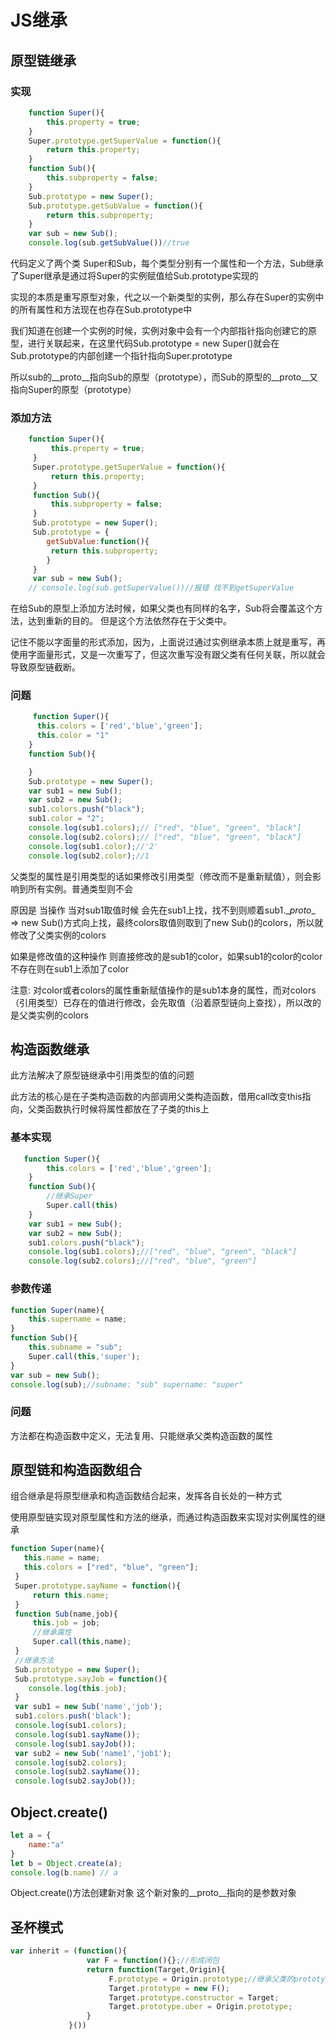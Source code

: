 # JS继承
## 原型链继承
### 实现
```js
    function Super(){
        this.property = true;
    }
    Super.prototype.getSuperValue = function(){
        return this.property;
    }
    function Sub(){
        this.subproperty = false;
    }
    Sub.prototype = new Super();
    Sub.prototype.getSubValue = function(){
        return this.subproperty;
    }
    var sub = new Sub();
    console.log(sub.getSubValue())//true
```
代码定义了两个类 Super和Sub，每个类型分别有一个属性和一个方法，Sub继承了Super继承是通过将Super的实例赋值给Sub.prototype实现的

实现的本质是重写原型对象，代之以一个新类型的实例，那么存在Super的实例中的所有属性和方法现在也存在Sub.prototype中

我们知道在创建一个实例的时候，实例对象中会有一个内部指针指向创建它的原型，进行关联起来，在这里代码Sub.prototype = new Super()就会在Sub.prototype的内部创建一个指针指向Super.prototype

所以sub的__proto__指向Sub的原型（prototype），而Sub的原型的__proto__又指向Super的原型（prototype）
### 添加方法
```js
    function Super(){
		 this.property = true;
	 }
	 Super.prototype.getSuperValue = function(){
		 return this.property;
	 }
	 function Sub(){
		 this.subproperty = false;
	 }
	 Sub.prototype = new Super();
	 Sub.prototype = {
		getSubValue:function(){
		 return this.subproperty;
	    }
	 }
	 var sub = new Sub();
	// console.log(sub.getSuperValue())//报错 找不到getSuperValue
```
在给Sub的原型上添加方法时候，如果父类也有同样的名字，Sub将会覆盖这个方法，达到重新的目的。 但是这个方法依然存在于父类中。

记住不能以字面量的形式添加，因为，上面说过通过实例继承本质上就是重写，再使用字面量形式，又是一次重写了，但这次重写没有跟父类有任何关联，所以就会导致原型链截断。
### 问题
```js
	 function Super(){
	  this.colors = ['red','blue','green'];
	  this.color = "1"
	}
	function Sub(){

	}
	Sub.prototype = new Super();
	var sub1 = new Sub();
	var sub2 = new Sub();
	sub1.colors.push("black");
	sub1.color = "2";
	console.log(sub1.colors);// ["red", "blue", "green", "black"]
	console.log(sub2.colors);// ["red", "blue", "green", "black"]
	console.log(sub1.color);//'2'
	console.log(sub2.color);//1
```
父类型的属性是引用类型的话如果修改引用类型（修改而不是重新赋值），则会影响到所有实例。普通类型则不会

原因是 当操作 当对sub1取值时候 会先在sub1上找，找不到则顺着sub1.\__proto__ => new Sub()方式向上找，最终colors取值则取到了new Sub()的colors，所以就修改了父类实例的colors

如果是修改值的这种操作 则直接修改的是sub1的color，如果sub1的color的color不存在则在sub1上添加了color

注意: 对color或者colors的属性重新赋值操作的是sub1本身的属性，而对colors（引用类型）已存在的值进行修改，会先取值（沿着原型链向上查找），所以改的是父类实例的colors
## 构造函数继承
此方法解决了原型链继承中引用类型的值的问题

此方法的核心是在子类构造函数的内部调用父类构造函数，借用call改变this指向，父类函数执行时候将属性都放在了子类的this上
### 基本实现
```js
   function Super(){
        this.colors = ['red','blue','green'];
    }
    function Sub(){
        //继承Super
        Super.call(this)
    }
    var sub1 = new Sub();
    var sub2 = new Sub();
    sub1.colors.push("black");
    console.log(sub1.colors);//["red", "blue", "green", "black"]
    console.log(sub2.colors);//["red", "blue", "green"]
```
### 参数传递
```js
function Super(name){
    this.supername = name;
}
function Sub(){
    this.subname = "sub";
    Super.call(this,'super');
}
var sub = new Sub();
console.log(sub);//subname: "sub" supername: "super"
```
### 问题
方法都在构造函数中定义，无法复用、只能继承父类构造函数的属性
## 原型链和构造函数组合
组合继承是将原型继承和构造函数结合起来，发挥各自长处的一种方式

使用原型链实现对原型属性和方法的继承，而通过构造函数来实现对实例属性的继承
```js
function Super(name){
   this.name = name;
   this.colors = ["red", "blue", "green"];
 }
 Super.prototype.sayName = function(){
	 return this.name;
 }
 function Sub(name,job){
	 this.job = job;
	 //继承属性
	 Super.call(this,name);
 }
 //继承方法
 Sub.prototype = new Super();
 Sub.prototype.sayJob = function(){
    console.log(this.job);
 }
 var sub1 = new Sub('name','job');
 sub1.colors.push('black');
 console.log(sub1.colors);
 console.log(sub1.sayName());
 console.log(sub1.sayJob());
 var sub2 = new Sub('name1','job1');
 console.log(sub2.colors);
 console.log(sub2.sayName());
 console.log(sub2.sayJob());
```
## Object.create()
```js
let a = {
	name:"a"
}
let b = Object.create(a);
console.log(b.name) // a
```
Object.create()方法创建新对象 这个新对象的\__proto__指向的是参数对象
## 圣杯模式
```js
var inherit = (function(){
                 var F = function(){};//形成闭包
                 return function(Target,Origin){
                      F.prototype = Origin.prototype;//继承父类的prototype的内容而不会继承父类本身里面的内容
                      Target.prototype = new F();
                      Target.prototype.constructor = Target;
                      Target.prototype.uber = Origin.prototype;
                 }
             }())
```

